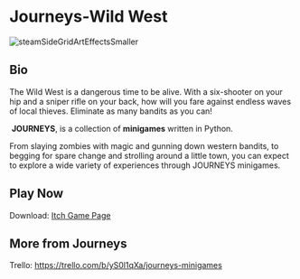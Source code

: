 # Journeys-Wild West
![steamSideGridArtEffectsSmaller](https://github.com/JoshCollins820/Journeys-Wild-West/assets/61770152/13b7be82-e4ce-4223-a262-28d5d0346790)

## Bio
The Wild West is a dangerous time to be alive.
With a six-shooter on your hip and a sniper rifle on your back, how will you fare against endless waves of local thieves.
Eliminate as many bandits as you can!

‎
**JOURNEYS**, is a collection of **minigames** written in Python.

From slaying zombies with magic and gunning down western bandits, to begging for spare change and strolling around a little town, you can expect to explore a wide variety of experiences through JOURNEYS minigames.

## Play Now

Download: [Itch Game Page](https://jhams.itch.io/journeys-wild-west)

## More from Journeys

‎Trello: https://trello.com/b/yS0l1qXa/journeys-minigames
